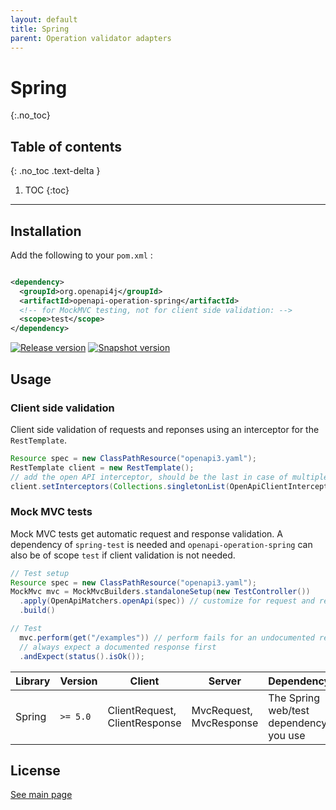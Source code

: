 ```yaml
---
layout: default
title: Spring
parent: Operation validator adapters
---
```


# Spring

{:.no_toc}

## Table of contents

{: .no_toc .text-delta }

1. TOC {:toc}

---

## Installation

Add the following to your `pom.xml` :

```xml

<dependency>
  <groupId>org.openapi4j</groupId>
  <artifactId>openapi-operation-spring</artifactId>
  <!-- for MockMVC testing, not for client side validation: -->
  <scope>test</scope>
</dependency>
```

[![Release version](https://img.shields.io/nexus/r/org.openapi4j/openapi-operation-spring?style=for-the-badge&color=blue&label=Release&server=https%3A%2F%2Foss.sonatype.org)](https://search.maven.org/search?q=g:org.openapi4j%20a:openapi-operation-spring)
[![Snapshot version](https://img.shields.io/nexus/s/org.openapi4j/openapi-operation-spring?style=for-the-badge&color=blue&label=Snapshot&server=https%3A%2F%2Foss.sonatype.org)](https://oss.sonatype.org/content/repositories/snapshots/org/openapi4j/openapi-operation-spring/)

## Usage

### Client side validation

Client side validation of requests and reponses using an interceptor for the `RestTemplate`.

```java
Resource spec = new ClassPathResource("openapi3.yaml");
RestTemplate client = new RestTemplate();
// add the open API interceptor, should be the last in case of multiple interceptors
client.setInterceptors(Collections.singletonList(OpenApiClientInterceptor.openApi(spec)));
```

### Mock MVC tests

Mock MVC tests get automatic request and response validation.
A dependency of `spring-test` is needed and `openapi-operation-spring` can also be of scope `test`
if client validation is not needed.

```java
// Test setup
Resource spec = new ClassPathResource("openapi3.yaml");
MockMvc mvc = MockMvcBuilders.standaloneSetup(new TestController())
  .apply(OpenApiMatchers.openApi(spec)) // customize for request and response validation
  .build()

// Test
  mvc.perform(get("/examples")) // perform fails for an undocumented request
  // always expect a documented response first
  .andExpect(status().isOk());
```

| Library | Version  | Client                        | Server                  | Dependency                             |
|---------|----------|-------------------------------|-------------------------|----------------------------------------|
| Spring  | `>= 5.0` | ClientRequest, ClientResponse | MvcRequest, MvcResponse | The Spring web/test dependency you use |

## License

[See main page](../index.md#license)
